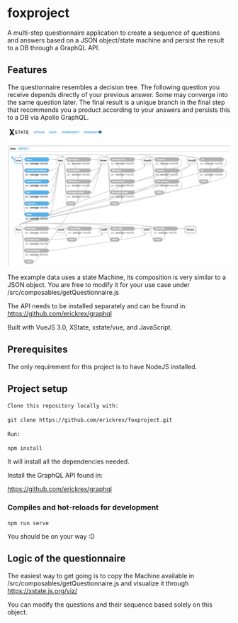 # foxproject

A multi-step questionnaire application to create a sequence of questions and answers based on a JSON object/state machine and persist the result to a DB through a GraphQL API.  

## Features
The questionnaire resembles a decision tree. The following question you receive depends directly of your previous answer. Some may converge into the same question later. The final result is a unique branch in the final step that recommends you a product according to your answers and persists this to a DB via Apollo GraphQL.

![Image of Questionnaire](https://github.com/erickrex/foxproject/blob/main/src/assets/visualMachine.JPG)

The example data uses a state Machine, its composition is very similar to a JSON object. You are free to modify it for your use case under /src/composables/getQuestionnaire.js

The API needs to be installed separately and can be found in:
https://github.com/erickrex/graphql

Built with VueJS 3.0, XState, xstate/vue, and JavaScript.

## Prerequisites
The only requirement for this project is to have NodeJS installed.

## Project setup
```
Clone this repository locally with:

git clone https://github.com/erickrex/foxproject.git

Run:

npm install
```
It will install all the dependencies needed.

Install the GraphQL API found in:

https://github.com/erickrex/graphql

### Compiles and hot-reloads for development
```
npm run serve
```
You should be on your way :D

## Logic of the questionnaire
The easiest way to get going is to copy the Machine available in /src/composables/getQuestionnaire.js and visualize it through https://xstate.js.org/viz/ 

You can modify the questions and their sequence based solely on this object.
```

